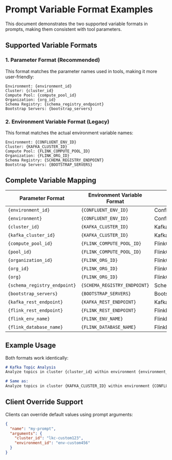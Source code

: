 # Prompt Variable Format Examples

This document demonstrates the two supported variable formats in prompts, making them consistent with tool parameters.

## Supported Variable Formats

### 1. Parameter Format (Recommended)

This format matches the parameter names used in tools, making it more user-friendly:

```
Environment: {environment_id}
Cluster: {cluster_id}
Compute Pool: {compute_pool_id}
Organization: {org_id}
Schema Registry: {schema_registry_endpoint}
Bootstrap Servers: {bootstrap_servers}
```

### 2. Environment Variable Format (Legacy)

This format matches the actual environment variable names:

```
Environment: {CONFLUENT_ENV_ID}
Cluster: {KAFKA_CLUSTER_ID}
Compute Pool: {FLINK_COMPUTE_POOL_ID}
Organization: {FLINK_ORG_ID}
Schema Registry: {SCHEMA_REGISTRY_ENDPOINT}
Bootstrap Servers: {BOOTSTRAP_SERVERS}
```

## Complete Variable Mapping

| Parameter Format | Environment Variable Format | Config Field |
|-----------------|----------------------------|--------------|
| `{environment_id}` | `{CONFLUENT_ENV_ID}` | ConfluentEnvID |
| `{environment}` | `{CONFLUENT_ENV_ID}` | ConfluentEnvID |
| `{cluster_id}` | `{KAFKA_CLUSTER_ID}` | KafkaClusterID |
| `{kafka_cluster_id}` | `{KAFKA_CLUSTER_ID}` | KafkaClusterID |
| `{compute_pool_id}` | `{FLINK_COMPUTE_POOL_ID}` | FlinkComputePoolID |
| `{pool_id}` | `{FLINK_COMPUTE_POOL_ID}` | FlinkComputePoolID |
| `{organization_id}` | `{FLINK_ORG_ID}` | FlinkOrgID |
| `{org_id}` | `{FLINK_ORG_ID}` | FlinkOrgID |
| `{org}` | `{FLINK_ORG_ID}` | FlinkOrgID |
| `{schema_registry_endpoint}` | `{SCHEMA_REGISTRY_ENDPOINT}` | SchemaRegistryEndpoint |
| `{bootstrap_servers}` | `{BOOTSTRAP_SERVERS}` | BootstrapServers |
| `{kafka_rest_endpoint}` | `{KAFKA_REST_ENDPOINT}` | KafkaRestEndpoint |
| `{flink_rest_endpoint}` | `{FLINK_REST_ENDPOINT}` | FlinkRestEndpoint |
| `{flink_env_name}` | `{FLINK_ENV_NAME}` | FlinkEnvName |
| `{flink_database_name}` | `{FLINK_DATABASE_NAME}` | FlinkDatabaseName |

## Example Usage

Both formats work identically:

```markdown
# Kafka Topic Analysis
Analyze topics in cluster {cluster_id} within environment {environment_id}.

# Same as:
Analyze topics in cluster {KAFKA_CLUSTER_ID} within environment {CONFLUENT_ENV_ID}.
```

## Client Override Support

Clients can override default values using prompt arguments:

```json
{
  "name": "my-prompt",
  "arguments": {
    "cluster_id": "lkc-custom123",
    "environment_id": "env-custom456"
  }
}
```
 
